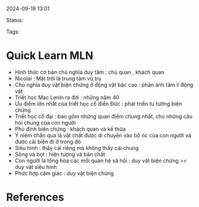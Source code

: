 
2024-09-19 13:01

Status:

Tags:


# Quick Learn MLN
- Hình thức cơ bản chủ nghĩa duy tâm : chủ quan , khách quan
- Nicolai :  Mặt trời là trung tâm vũ trụ
- Chủ nghĩa duy vật biện chứng ở động vật bậc cao : phản ánh tâm lí động vật
- Triết học Mac Lenin ra đời : những năm 40
- Ưu điểm lớn nhất của triết học cổ điển Đức : phát triển tư tưởng biện chứng
- Triết học cổ đại : bao gồm những quan điểm chung nhất, cho những câu hỏi chung của con người
- Phủ định biện chứng : khách quan và kế thừa
- Ý niệm chẳn qua là vật chất được di chuyển vào bộ óc của con người và được cải biên đi ở trong đó
- Siêu hình : thấy cái riêng mà không thấy cái chung
- Sông và bọt : hiện tượng và bản chất
- Con người là tổng hòa các mối quan hệ xã hội : duy vật biện chứng >< duy vật siêu hình
- Phức hợp cảm giác : duy vật biện chứng
# References





